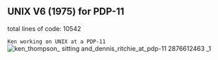 ## UNIX V6 (1975) for PDP-11

total lines of code: 10542 

`Ken working on UNIX at a PDP-11`
![ken_thompson_ sitting _and_dennis_ritchie_at_pdp-11_ 2876612463 _1](https://user-images.githubusercontent.com/8376353/34429073-331c6606-ec64-11e7-89c2-4fe407959a40.jpg)
